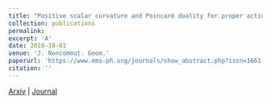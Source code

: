 ```yaml
---
title: "Positive scalar curvature and Poincaré duality for proper actions"
collection: publications
permalink: 
excerpt: 'A'
date: 2010-10-01
venue: 'J. Noncommut. Geom.'
paperurl: 'https://www.ems-ph.org/journals/show_abstract.php?issn=1661-6952&vol=13&iss=4&rank=5'
citation: ''
---
```


[Arxiv](https://arxiv.org/abs/1609.01404) | [Journal](https://www.ems-ph.org/journals/show_abstract.php?issn=1661-6952&vol=13&iss=4&rank=5) 